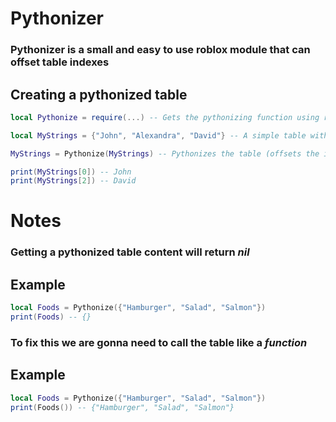 # Pythonizer
### Pythonizer is a small and easy to use roblox module that can offset table indexes

## **Creating a pythonized table**
```lua
local Pythonize = require(...) -- Gets the pythonizing function using require

local MyStrings = {"John", "Alexandra", "David"} -- A simple table with some strings of names

MyStrings = Pythonize(MyStrings) -- Pythonizes the table (offsets the index by -1)

print(MyStrings[0]) -- John
print(MyStrings[2]) -- David

```

# **Notes**
### Getting a pythonized table content will return **_nil_**
## Example
```lua
local Foods = Pythonize({"Hamburger", "Salad", "Salmon"})
print(Foods) -- {}
```

### To fix this we are gonna need to call the table like a **_function_**
## Example
```lua
local Foods = Pythonize({"Hamburger", "Salad", "Salmon"})
print(Foods()) -- {"Hamburger", "Salad", "Salmon"}
```


